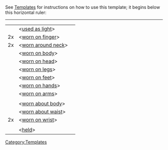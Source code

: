<noinclude> See [Templates](:Category:Templates "wikilink") for
instructions on how to use this template; it begins below this
horizontal ruler:

------------------------------------------------------------------------

</noinclude>

|     |                                                                  |     |
|-----|------------------------------------------------------------------|-----|
|     | \<[used as light](:Category:Light_Mana_Gear "wikilink")\>        |     |
| 2x  | \<[worn on finger](:Category:Finger_Mana_Gear "wikilink")\>      |     |
| 2x  | \<[worn around neck](:Category:Neck_Mana_Gear "wikilink")\>      |     |
|     | \<[worn on body](:Category:Body_Mana_Gear "wikilink")\>          |     |
|     | \<[worn on head](:Category:Head_Mana_Gear "wikilink")\>          |     |
|     | \<[worn on legs](:Category:Legs_Mana_Gear "wikilink")\>          |     |
|     | \<[worn on feet](:Category:Feet_Mana_Gear "wikilink")\>          |     |
|     | \<[worn on hands](:Category:Hands_Mana_Gear "wikilink")\>        |     |
|     | \<[worn on arms](:Category:Arms_Mana_Gear "wikilink")\>          |     |
|     | <held in offhand>                                                |     |
|     | \<[worn about body](:Category:About_Body_Mana_Gear "wikilink")\> |     |
|     | \<[worn about waist](:Category:Waist_Mana_Gear "wikilink")\>     |     |
| 2x  | \<[worn on wrist](:Category:Wrist_Mana_Gear "wikilink")\>        |     |
|     | <wielded>                                                        |     |
|     | \<[held](:Category:Held_Mana_Gear "wikilink")\>                  |     |

<noinclude></noinclude>

[Category:Templates](Category:Templates "wikilink")
